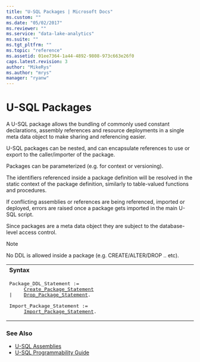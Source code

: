```yaml
---
title: "U-SQL Packages | Microsoft Docs"
ms.custom: ""
ms.date: "05/02/2017"
ms.reviewer: ""
ms.service: "data-lake-analytics"
ms.suite: ""
ms.tgt_pltfrm: ""
ms.topic: "reference"
ms.assetid: 01ee7364-1a44-4892-9808-973c663e26f0
caps.latest.revision: 3
author: "MikeRys"
ms.author: "mrys"
manager: "ryanw"
---
```

# U-SQL Packages
A U-SQL package allows the bundling of commonly used constant declarations, assembly references and resource deployments in a single meta data object to make sharing and referencing easier.

U-SQL packages can be nested, and can encapsulate references to use or export to the caller/importer of the package.

Packages can be parameterized (e.g. for context or versioning).

The identifiers referenced inside a package definition will be resolved in the static context of the package definition, similarly to table-valued functions and procedures.

If conflicting assemblies or references are being referenced, imported or deployed, errors are raised once a package gets imported in the main U-SQL script.

Since packages are a meta data object they are subject to the database-level access control.

> [!NOTE]
> No DDL is allowed inside a package (e.g. CREATE/ALTER/DROP .. etc).
  
<table><th align="left">Syntax</th><tr><td><pre>
Package_DDL_Statement :=                                                                                 
     <a href="create-package-u-sql.md">Create_Package_Statement</a>
|    <a href="drop-package-u-sql.md">Drop_Package_Statement</a>.<br />
Import_Package_Statement :=
     <a href="import-package-u-sql.md">Import_Package_Statement</a>.
</pre></td></tr></table>

### See Also    
* [U-SQL Assemblies](u-sql-assemblies.md)  
* [U-SQL Programmability Guide](https://docs.microsoft.com/azure/data-lake-analytics/data-lake-analytics-u-sql-programmability-guide)  


 
